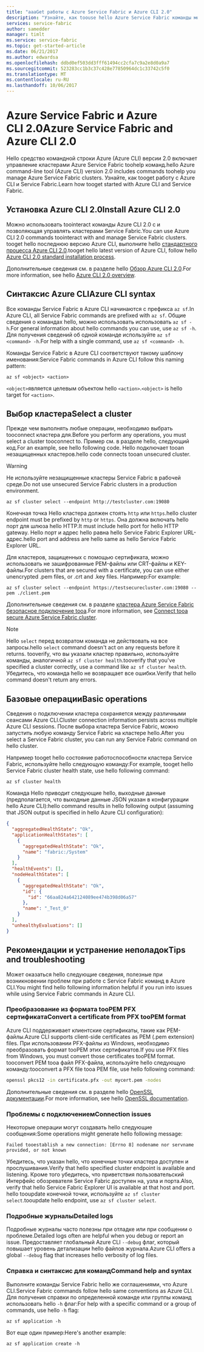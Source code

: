 ```yaml
---
title: "aaaGet работы с Azure Service Fabric и Azure CLI 2.0"
description: "Узнайте, как toouse hello Azure Service Fabric команды модуля в Azure CLI, версии 2.0. Узнайте, как tooconnect tooa кластера и как toomanage приложений."
services: service-fabric
author: samedder
manager: timlt
ms.service: service-fabric
ms.topic: get-started-article
ms.date: 06/21/2017
ms.author: edwardsa
ms.openlocfilehash: ddbd0ef503dd3fff61494cc2cfa7c9a2e8d0a9a7
ms.sourcegitcommit: 523283cc1b3c37c428e77850964dc1c33742c5f0
ms.translationtype: MT
ms.contentlocale: ru-RU
ms.lasthandoff: 10/06/2017
---
```

# <a name="azure-service-fabric-and-azure-cli-20"></a><span data-ttu-id="085da-104">Azure Service Fabric и Azure CLI 2.0</span><span class="sxs-lookup"><span data-stu-id="085da-104">Azure Service Fabric and Azure CLI 2.0</span></span>

<span data-ttu-id="085da-105">Hello средство командной строки Azure (Azure CLI) версии 2.0 включает управление кластерами Azure Service Fabric toohelp команд.</span><span class="sxs-lookup"><span data-stu-id="085da-105">hello Azure command-line tool (Azure CLI) version 2.0 includes commands toohelp you manage Azure Service Fabric clusters.</span></span> <span data-ttu-id="085da-106">Узнайте, как tooget работу с Azure CLI и Service Fabric.</span><span class="sxs-lookup"><span data-stu-id="085da-106">Learn how tooget started with Azure CLI and Service Fabric.</span></span>

## <a name="install-azure-cli-20"></a><span data-ttu-id="085da-107">Установка Azure CLI 2.0</span><span class="sxs-lookup"><span data-stu-id="085da-107">Install Azure CLI 2.0</span></span>

<span data-ttu-id="085da-108">Можно использовать toointeract команды Azure CLI 2.0 с и позволяющая управлять кластерами Service Fabric.</span><span class="sxs-lookup"><span data-stu-id="085da-108">You can use Azure CLI 2.0 commands toointeract with and manage Service Fabric clusters.</span></span> <span data-ttu-id="085da-109">tooget hello последнюю версию Azure CLI, выполните hello [стандартного процесса Azure CLI 2.0](https://docs.microsoft.com/en-us/cli/azure/install-azure-cli).</span><span class="sxs-lookup"><span data-stu-id="085da-109">tooget hello latest version of Azure CLI, follow hello [Azure CLI 2.0 standard installation process](https://docs.microsoft.com/en-us/cli/azure/install-azure-cli).</span></span>

<span data-ttu-id="085da-110">Дополнительные сведения см. в разделе hello [Обзор Azure CLI 2.0](https://docs.microsoft.com/en-us/cli/azure/overview).</span><span class="sxs-lookup"><span data-stu-id="085da-110">For more information, see hello [Azure CLI 2.0 overview](https://docs.microsoft.com/en-us/cli/azure/overview).</span></span>

## <a name="azure-cli-syntax"></a><span data-ttu-id="085da-111">Синтаксис Azure CLI</span><span class="sxs-lookup"><span data-stu-id="085da-111">Azure CLI syntax</span></span>

<span data-ttu-id="085da-112">Все команды Service Fabric в Azure CLI начинаются с префикса `az sf`.</span><span class="sxs-lookup"><span data-stu-id="085da-112">In Azure CLI, all Service Fabric commands are prefixed with `az sf`.</span></span> <span data-ttu-id="085da-113">Общие сведения о командах hello, можно использовать использовать `az sf -h`.</span><span class="sxs-lookup"><span data-stu-id="085da-113">For general information about hello commands you can use, use `az sf -h`.</span></span> <span data-ttu-id="085da-114">Для получения сведений об одной команде используйте `az sf <command> -h`.</span><span class="sxs-lookup"><span data-stu-id="085da-114">For help with a single command, use `az sf <command> -h`.</span></span>

<span data-ttu-id="085da-115">Команды Service Fabric в Azure CLI соответствуют такому шаблону именования:</span><span class="sxs-lookup"><span data-stu-id="085da-115">Service Fabric commands in Azure CLI follow this naming pattern:</span></span>

```azurecli
az sf <object> <action>
```

<span data-ttu-id="085da-116">`<object>`является целевым объектом hello `<action>`.</span><span class="sxs-lookup"><span data-stu-id="085da-116">`<object>` is hello target for `<action>`.</span></span>

## <a name="select-a-cluster"></a><span data-ttu-id="085da-117">Выбор кластера</span><span class="sxs-lookup"><span data-stu-id="085da-117">Select a cluster</span></span>

<span data-ttu-id="085da-118">Прежде чем выполнять любые операции, необходимо выбрать tooconnect кластера для.</span><span class="sxs-lookup"><span data-stu-id="085da-118">Before you perform any operations, you must select a cluster tooconnect to.</span></span> <span data-ttu-id="085da-119">Пример см. в разделе hello, следующий код.</span><span class="sxs-lookup"><span data-stu-id="085da-119">For an example, see hello following code.</span></span> <span data-ttu-id="085da-120">Hello подключает tooan незащищенных кластеров.</span><span class="sxs-lookup"><span data-stu-id="085da-120">hello code connects tooan unsecured cluster.</span></span>

> [!WARNING]
> <span data-ttu-id="085da-121">Не используйте незащищенные кластеры Service Fabric в рабочей среде.</span><span class="sxs-lookup"><span data-stu-id="085da-121">Do not use unsecured Service Fabric clusters in a production environment.</span></span>

```azurecli
az sf cluster select --endpoint http://testcluster.com:19080
```

<span data-ttu-id="085da-122">Конечная точка Hello кластера должен стоять `http` или `https`.</span><span class="sxs-lookup"><span data-stu-id="085da-122">hello cluster endpoint must be prefixed by `http` or `https`.</span></span> <span data-ttu-id="085da-123">Она должна включать hello порт для шлюза hello HTTP.</span><span class="sxs-lookup"><span data-stu-id="085da-123">It must include hello port for hello HTTP gateway.</span></span> <span data-ttu-id="085da-124">Hello порт и адрес hello равна hello Service Fabric Explorer URL-адрес.</span><span class="sxs-lookup"><span data-stu-id="085da-124">hello port and address are hello same as hello Service Fabric Explorer URL.</span></span>

<span data-ttu-id="085da-125">Для кластеров, защищенных с помощью сертификата, можно использовать не зашифрованные PEM-файлы или CRT-файлы и KEY-файлы.</span><span class="sxs-lookup"><span data-stu-id="085da-125">For clusters that are secured with a certificate, you can use either unencrypted .pem files, or .crt and .key files.</span></span> <span data-ttu-id="085da-126">Например:</span><span class="sxs-lookup"><span data-stu-id="085da-126">For example:</span></span>

```azurecli
az sf cluster select --endpoint https://testsecurecluster.com:19080 --pem ./client.pem
```

<span data-ttu-id="085da-127">Дополнительные сведения см. в разделе [кластера Azure Service Fabric безопасное подключение tooa](service-fabric-connect-to-secure-cluster.md).</span><span class="sxs-lookup"><span data-stu-id="085da-127">For more information, see [Connect tooa secure Azure Service Fabric cluster](service-fabric-connect-to-secure-cluster.md).</span></span>

> [!NOTE]
> <span data-ttu-id="085da-128">Hello `select` перед возвратом команда не действовать на все запросы.</span><span class="sxs-lookup"><span data-stu-id="085da-128">hello `select` command doesn't act on any requests before it returns.</span></span> <span data-ttu-id="085da-129">tooverify, что вы указали кластер правильно, используйте команды, аналогичной `az sf cluster health`.</span><span class="sxs-lookup"><span data-stu-id="085da-129">tooverify that you've specified a cluster correctly, use a command like `az sf cluster health`.</span></span> <span data-ttu-id="085da-130">Убедитесь, что команда hello не возвращает все ошибки.</span><span class="sxs-lookup"><span data-stu-id="085da-130">Verify that hello command doesn't return any errors.</span></span>

## <a name="basic-operations"></a><span data-ttu-id="085da-131">Базовые операции</span><span class="sxs-lookup"><span data-stu-id="085da-131">Basic operations</span></span>

<span data-ttu-id="085da-132">Сведения о подключении кластера сохраняется между различными сеансами Azure CLI.</span><span class="sxs-lookup"><span data-stu-id="085da-132">Cluster connection information persists across multiple Azure CLI sessions.</span></span> <span data-ttu-id="085da-133">После выбора кластера Service Fabric, можно запустить любую команду Service Fabric на кластере hello.</span><span class="sxs-lookup"><span data-stu-id="085da-133">After you select a Service Fabric cluster, you can run any Service Fabric command on hello cluster.</span></span>

<span data-ttu-id="085da-134">Например tooget hello состояние работоспособности кластера Service Fabric, используйте hello следующую команду:</span><span class="sxs-lookup"><span data-stu-id="085da-134">For example, tooget hello Service Fabric cluster health state, use hello following command:</span></span>

```azurecli
az sf cluster health
```

<span data-ttu-id="085da-135">Команда Hello приводит следующие hello, выходные данные (предполагается, что выходные данные JSON указан в конфигурации hello Azure CLI):</span><span class="sxs-lookup"><span data-stu-id="085da-135">hello command results in hello following output (assuming that JSON output is specified in hello Azure CLI configuration):</span></span>

```json
{
  "aggregatedHealthState": "Ok",
  "applicationHealthStates": [
    {
      "aggregatedHealthState": "Ok",
      "name": "fabric:/System"
    }
  ],
  "healthEvents": [],
  "nodeHealthStates": [
    {
      "aggregatedHealthState": "Ok",
      "id": {
        "id": "66aa824a642124089ee474b398d06a57"
      },
      "name": "_Test_0"
    }
  ],
  "unhealthyEvaluations": []
}
```

## <a name="tips-and-troubleshooting"></a><span data-ttu-id="085da-136">Рекомендации и устранение неполадок</span><span class="sxs-lookup"><span data-stu-id="085da-136">Tips and troubleshooting</span></span>

<span data-ttu-id="085da-137">Может оказаться hello следующие сведения, полезные при возникновении проблем при работе с Service Fabric команд в Azure CLI.</span><span class="sxs-lookup"><span data-stu-id="085da-137">You might find hello following information helpful if you run into issues while using Service Fabric commands in Azure CLI.</span></span>

### <a name="convert-a-certificate-from-pfx-toopem-format"></a><span data-ttu-id="085da-138">Преобразование из формата tooPEM PFX сертификата</span><span class="sxs-lookup"><span data-stu-id="085da-138">Convert a certificate from PFX tooPEM format</span></span>

<span data-ttu-id="085da-139">Azure CLI поддерживает клиентские сертификаты, такие как PEM-файлы.</span><span class="sxs-lookup"><span data-stu-id="085da-139">Azure CLI supports client-side certificates as PEM (.pem extension) files.</span></span> <span data-ttu-id="085da-140">При использовании PFX-файлы из Windows, необходимо преобразовать формат tooPEM этих сертификатов.</span><span class="sxs-lookup"><span data-stu-id="085da-140">If you use PFX files from Windows, you must convert those certificates tooPEM format.</span></span> <span data-ttu-id="085da-141">tooconvert PEM tooa файл PFX-файла, используйте hello следующую команду:</span><span class="sxs-lookup"><span data-stu-id="085da-141">tooconvert a PFX file tooa PEM file, use hello following command:</span></span>

```bash
openssl pkcs12 -in certificate.pfx -out mycert.pem -nodes
```

<span data-ttu-id="085da-142">Дополнительные сведения см. в разделе hello [OpenSSL документации](https://www.openssl.org/docs/).</span><span class="sxs-lookup"><span data-stu-id="085da-142">For more information, see hello [OpenSSL documentation](https://www.openssl.org/docs/).</span></span>

### <a name="connection-issues"></a><span data-ttu-id="085da-143">Проблемы с подключением</span><span class="sxs-lookup"><span data-stu-id="085da-143">Connection issues</span></span>

<span data-ttu-id="085da-144">Некоторые операции могут создавать hello следующие сообщения:</span><span class="sxs-lookup"><span data-stu-id="085da-144">Some operations might generate hello following message:</span></span>

`Failed tooestablish a new connection: [Errno 8] nodename nor servname provided, or not known`

<span data-ttu-id="085da-145">Убедитесь, что указан hello, что конечные точки кластера доступен и прослушивания.</span><span class="sxs-lookup"><span data-stu-id="085da-145">Verify that hello specified cluster endpoint is available and listening.</span></span> <span data-ttu-id="085da-146">Кроме того убедитесь, что приветствия пользовательский Интерфейс обозревателя Service Fabric доступен на, узла и порта.</span><span class="sxs-lookup"><span data-stu-id="085da-146">Also, verify that hello Service Fabric Explorer UI is available at that host and port.</span></span> <span data-ttu-id="085da-147">hello tooupdate конечной точки, используйте `az sf cluster select`.</span><span class="sxs-lookup"><span data-stu-id="085da-147">tooupdate hello endpoint, use `az sf cluster select`.</span></span>

### <a name="detailed-logs"></a><span data-ttu-id="085da-148">Подробные журналы</span><span class="sxs-lookup"><span data-stu-id="085da-148">Detailed logs</span></span>

<span data-ttu-id="085da-149">Подробные журналы часто полезны при отладке или при сообщении о проблеме.</span><span class="sxs-lookup"><span data-stu-id="085da-149">Detailed logs often are helpful when you debug or report an issue.</span></span> <span data-ttu-id="085da-150">Предоставляет глобальный Azure CLI `--debug` флаг, который повышает уровень детализации hello файлов журнала.</span><span class="sxs-lookup"><span data-stu-id="085da-150">Azure CLI offers a global `--debug` flag that increases hello verbosity of log files.</span></span>

### <a name="command-help-and-syntax"></a><span data-ttu-id="085da-151">Справка и синтаксис для команд</span><span class="sxs-lookup"><span data-stu-id="085da-151">Command help and syntax</span></span>

<span data-ttu-id="085da-152">Выполните команды Service Fabric hello же соглашениями, что Azure CLI.</span><span class="sxs-lookup"><span data-stu-id="085da-152">Service Fabric commands follow hello same conventions as Azure CLI.</span></span> <span data-ttu-id="085da-153">Для получения справки по определенной команде или группы команд использовать hello `-h` флаг:</span><span class="sxs-lookup"><span data-stu-id="085da-153">For help with a specific command or a group of commands, use hello `-h` flag:</span></span>

```azurecli
az sf application -h
```

<span data-ttu-id="085da-154">Вот еще один пример:</span><span class="sxs-lookup"><span data-stu-id="085da-154">Here's another example:</span></span>

```azurecli
az sf application create -h
```

